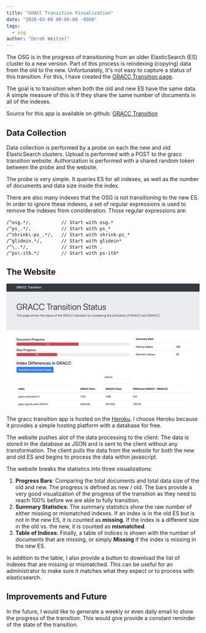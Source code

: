 ```yaml
---
title: "GRACC Transition Visualization"
date: "2020-03-08 00:00:00 -0500"
tags:
  - osg
author: "Derek Weitzel"
---
```


The OSG is in the progress of transitioning from an older ElasticSearch (ES) cluster to a new version.  Part of this process is reindexing (copying) data from the old to the new.  Unfortunately, it's not easy to capture a status of this transition.  For this, I have created the [GRACC Transition page](https://gracc-transition.herokuapp.com/).

The goal is to transition when both the old and new ES have the same data.  A simple measure of this is if they share the same number of documents in all of the indexes.

Source for this app is available on github: [GRACC Transition](https://github.com/djw8605/gracc-transition)

## Data Collection

Data collection is performed by a probe on each the new and old ElasticSearch clusters.  Upload is performed with a POST to the gracc transition website.  Authorization is performed with a shared random token between the probe and the website.

The probe is very simple.  It queries ES for all indexes, as well as the number of documents and data size inside the index.

There are also many indexes that the OSG is not transitioning to the new ES.  In order to ignore these indexes, a set of regular expressions is used to remove the indexes from consideration.  Those regular expressions are:

```
/^osg.*/,           // Start with osg.*
/^ps_.*/,           // Start with ps_*
/^shrink\-ps_.*/,   // Start with shrink-ps_*
/^glidein.*/,       // Start with glidein*
/^\..*/,            // Start with .
/^ps\-itb.*/        // Start with ps-itb*
```

## The Website

![GRACC Transition Website](/images/posts/gracc-transition/gracc-transition-website.png)

The gracc transition app is hosted on the [Heroku](https://www.heroku.com/).  I choose Heroku because it provides a simple hosting platform with a database for free.

The website pushes alot of the data processing to the client.  The data is stored in the database as JSON and is sent to the client without any transformation.  The client pulls the data from the website for both the new and old ES and begins to process the data within javascript.

The website breaks the statistics into three visualizations:

1. **Progress Bars**: Comparing the total documents and total data size of the old and new.  The progress is defined as new / old.  The bars provide a very good visualization of the progress of the transition as they need to reach 100% before we are able to fully transition.
2. **Summary Statistics**: The summary statistics show the raw number of either missing or mismatched indexes.  If an index is in the old ES but is not in the new ES, it is counted as **missing**.  If the index is a different size in the old vs. the new, it is counted as **mismatched**.
3. **Table of Indices**: Finally, a table of indices is shown with the number of documents that are missing, or simply **Missing** if the index is missing in the new ES.

In addition to the table, I also provide a button to download the list of indexes that are missing or mismatched.  This can be useful for an administrator to make sure it matches what they expect or to process with elasticsearch.

## Improvements and Future

In the future, I would like to generate a weekly or even daily email to show the progress of the transition.  This would give provide a constant reminder of the state of the transition.
